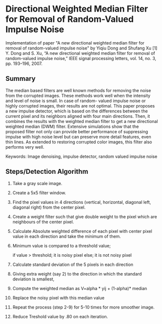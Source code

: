 # Directional Weighted Median Filter for Removal of Random-Valued Impulse Noise

Implementation of paper "A new directional weighted median filter for removal of random-valued impulse noise" by Yiqiu Dong and Shufang Xu
[1] Y. Dong and S. Xu, “A new directional weighted median filter for removal of random-valued impulse noise,” IEEE signal processing letters, vol. 14, no. 3, pp. 193–196, 2007.

## Summary

The median based filters are well known methods for removing the noise from the corrupted images. These methods work well when the intensity and level of noise is small. In case of random-
valued impulse noise or highly corrupted images, their results are not optimal. This paper proposes a new impulse detector, which is based on the differences between the current pixel and its
neighbors aligned with four main directions. Then, it combines the results with the weighted median filter to get a new directional weighted median (DWM) filter. Extensive simulations show
that the proposed filter not only can provide better performance of suppressing impulse with high noise level but can preserve more detail features, even thin lines. As extended to restoring
corrupted color images, this filter also performs very well.

Keywords: Image denoising, impulse detector, random valued impulse noise

## Steps/Detection Algorithm

1.  Take a gray scale image.
2.  Create a 5x5 filter window.
3.  Find the pixel values in 4 directions (vertical, horizontal, diagonal left, diagonal right) from the center pixel.
4.  Create a weight filter such that give double weight to the pixel which are neighbours of the center pixel.
5.  Calculate Absolute weighted difference of each pixel with center pixel value in each direction and take the minimum of them.
6.  Minimum value is compared to a threshold value; 
    
     if value > threshold; it is noisy pixel 
     else; it is not noisy pixel

7.  Calculate standard deviation of the 5 pixels in each direction
8.  Giving extra weight (say 2) to the direction in which the standard deviation is smallest,
9.  Compute the weighted median as V=alpha * yij  + (1-alpha)* median 
10. Replace the noisy pixel with this median value
11. Repeat the process (step 2-9) for 5-10 times for more smoother image.
12. Reduce Treshold value by .80 on each iteration.

